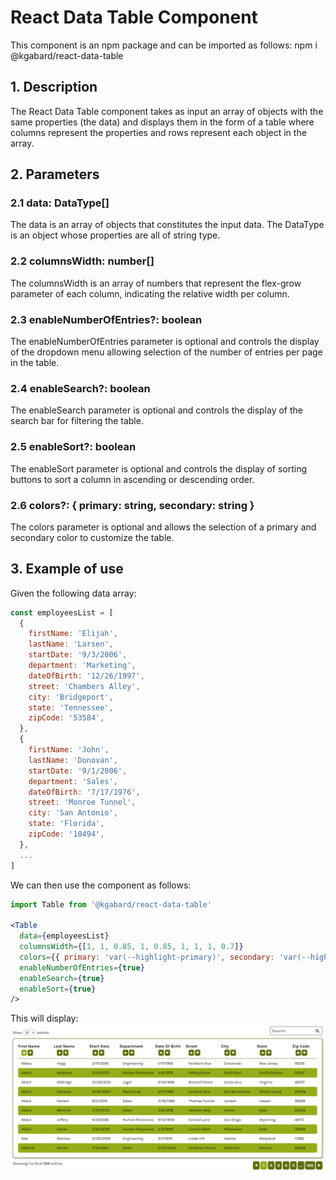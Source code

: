 # React Data Table Component
This component is an npm package and can be imported as follows: npm i @kgabard/react-data-table

## 1. Description

The React Data Table component takes as input an array of objects with the same properties (the data) and displays them in the form of a table where columns represent the properties and rows represent each object in the array.

## 2. Parameters

### 2.1 data: DataType[]

The data is an array of objects that constitutes the input data. The DataType is an object whose properties are all of string type.

### 2.2 columnsWidth: number[]

The columnsWidth is an array of numbers that represent the flex-grow parameter of each column, indicating the relative width per column.

### 2.3 enableNumberOfEntries?: boolean

The enableNumberOfEntries parameter is optional and controls the display of the dropdown menu allowing selection of the number of entries per page in the table.

### 2.4 enableSearch?: boolean

The enableSearch parameter is optional and controls the display of the search bar for filtering the table.

### 2.5 enableSort?: boolean

The enableSort parameter is optional and controls the display of sorting buttons to sort a column in ascending or descending order.

### 2.6 colors?: { primary: string, secondary: string }

The colors parameter is optional and allows the selection of a primary and secondary color to customize the table.

## 3. Example of use

Given the following data array:

```js
const employeesList = [
  {
    firstName: 'Elijah',
    lastName: 'Larsen',
    startDate: '9/3/2006',
    department: 'Marketing',
    dateOfBirth: '12/26/1997',
    street: 'Chambers Alley',
    city: 'Bridgeport',
    state: 'Tennessee',
    zipCode: '53584',
  },
  {
    firstName: 'John',
    lastName: 'Donovan',
    startDate: '9/1/2006',
    department: 'Sales',
    dateOfBirth: '7/17/1976',
    street: 'Monroe Tunnel',
    city: 'San Antonio',
    state: 'Florida',
    zipCode: '10494',
  },
  ...
]
```

We can then use the component as follows:

```jsx
import Table from '@kgabard/react-data-table'

<Table
  data={employeesList}
  columnsWidth={[1, 1, 0.85, 1, 0.85, 1, 1, 1, 0.7]}
  colors={{ primary: 'var(--highlight-primary)', secondary: 'var(--highlight-secondary)' }}
  enableNumberOfEntries={true}
  enableSearch={true}
  enableSort={true}
/>
```

This will display:
<img src="tableExample.png" alt="Table">